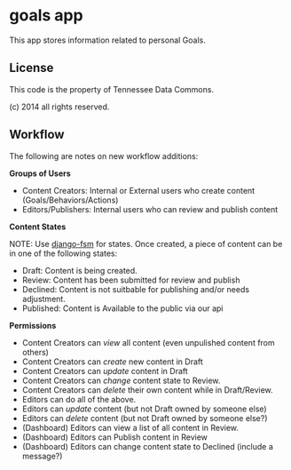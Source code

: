 goals app
=========

This app stores information related to personal Goals.


License
-------

This code is the property of Tennessee Data Commons.

(c) 2014 all rights reserved.


Workflow
--------

The following are notes on new workflow additions:

**Groups of Users**

* Content Creators: Internal or External users who create content
  (Goals/Behaviors/Actions)
* Editors/Publishers: Internal users who can review and publish content


**Content States**

NOTE: Use [django-fsm](https://github.com/kmmbvnr/django-fsm) for states.
Once created, a piece of content can be in one of the following states:

* Draft: Content is being created.
* Review: Content has been submitted for review and publish
* Declined: Content is not suitbable for publishing and/or needs adjustment.
* Published: Content is Available to the public via our api


**Permissions**

* Content Creators can _view_ all content (even unpulished content from others)
* Content Creators can _create_ new content in Draft
* Content Creators can _update_ content in Draft
* Content Creators can _change_ content state to Review.
* Content Creators can _delete_ their own content while in Draft/Review.
* Editors can do all of the above.
* Editors can _update_ content (but not Draft owned by someone else)
* Editors can _delete_ content (but not Draft owned by someone else?)
* (Dashboard) Editors can view a list of all content in Review.
* (Dashboard) Editors can Publish content in Review
* (Dashboard) Editors can change content state to Declined (include a message?)
